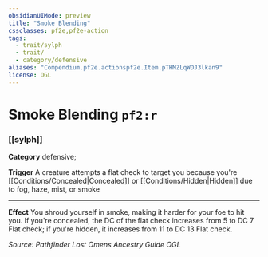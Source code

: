 ```yaml
---
obsidianUIMode: preview
title: "Smoke Blending"
cssclasses: pf2e,pf2e-action
tags:
  - trait/sylph
  - trait/
  - category/defensive
aliases: "Compendium.pf2e.actionspf2e.Item.pTHMZLqWDJ3lkan9"
license: OGL
---
```

# Smoke Blending `pf2:r`

### [[sylph]]

**Category** defensive; 




**Trigger** A creature attempts a flat check to target you because you're [[Conditions/Concealed|Concealed]] or [[Conditions/Hidden|Hidden]] due to fog, haze, mist, or smoke

* * *

**Effect** You shroud yourself in smoke, making it harder for your foe to hit you. If you're concealed, the DC of the flat check increases from 5 to DC 7 Flat check; if you're hidden, it increases from 11 to DC 13 Flat check.

*Source: Pathfinder Lost Omens Ancestry Guide*
*OGL*